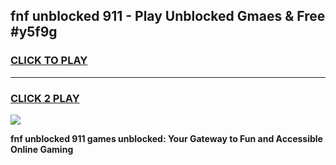 
## fnf unblocked 911 - Play Unblocked Gmaes & Free #y5f9g
<h3>
<a href="https://news.freeplayer.one?title=fnf_unblocked_911&ref=24F">CLICK TO PLAY</a></h3>
<hr>

<h3>
<a href="https://news.freeplayer.one?title=fnf_unblocked_911&ref=24F">CLICK 2 PLAY</a>
  
</h3>

<a href="https://news.freeplayer.one?title=fnf_unblocked_911&ref=24F/"><img src="https://clearcache.store/games.png"></a>


**fnf unblocked 911 games unblocked: Your Gateway to Fun and Accessible Online Gaming**
